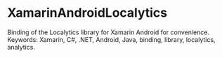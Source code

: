 XamarinAndroidLocalytics
========================

Binding of the Localytics library for Xamarin Android for convenience. Keywords: Xamarin, C#, .NET, Android, Java, binding, library, localytics, analytics.
